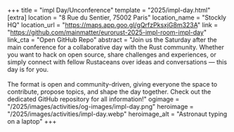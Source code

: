 +++
title = "impl Day/Unconference"
template = "2025/impl-day.html"
[extra]
  location = "8 Rue du Sentier, 75002 Paris"
  location_name = "Stockly HQ"
  location_url = "https://maps.app.goo.gl/gQrfzPksxjG8m323A"
  link = "https://github.com/mainmatter/eurorust-2025-impl-room-impl-day"
  link_cta = "Open GitHub Repo"
  abstract = "Join us the Saturday after the main conference for a collaborative day with the Rust community. Whether you want to hack on open source, share challenges and experiences, or simply connect with fellow Rustaceans over ideas and conversations — this day is for you.<br /><br />The format is open and community-driven, giving everyone the space to contribute, propose topics, and shape the day together. Check out the dedicated GitHub repository for all information!"
  ogimage = "/2025/images/activities/og-images/impl-day.png"
  heroimage = "/2025/images/activities/impl-day.webp"
  heroimage_alt = "Astronaut typing on a laptop"
+++
